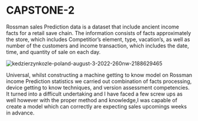 # CAPSTONE-2
Rossman sales Prediction data is a dataset that include ancient income facts for a retail save chain. The information consists of facts approximately the store, which includes Competitior’s element, type, vacation’s, as well as number of the customers and income transaction, which includes the date, time, and quantity of sale on each day.

![kedzierzynkozle-poland-august-3-2022-260nw-2188629465](https://user-images.githubusercontent.com/119883273/221607592-2c5deb6a-e8d4-4a1c-a32e-3e35211ee503.jpg)







Universal, whilst constructing a machine getting to know model on Rossman income Prediction statistics we carried out combination of facts processing, device getting to know techniques, and version assessment competencies. It turned into a difficult undertaking and I have faced a few screw ups as well however with the proper method and knowledge,I was capable of create a model which can correctly are expecting sales upcomings weeks in advance.
